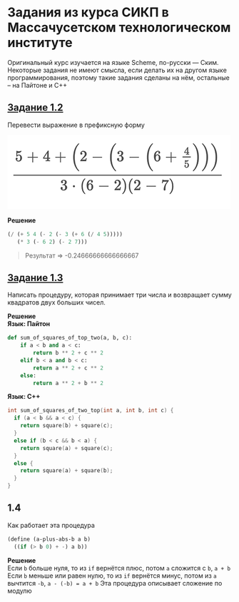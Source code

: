 # Задания из курса СИКП в Массачусетском технологическом институте
Оригинальный курс изучается на языке Scheme, по-русски — Ским.  
Некоторые задания не имеют смысла, если делать их на другом языке программирования,
поэтому такие задания сделаны на нём, остальные – на Пайтоне и С++

## [Задание 1.2](/first_block/1.2)
Перевести выражение в префиксную форму

![equation](/first_block/1.2/expression.png)

**Решение**
```scm
(/ (+ 5 4 (- 2 (- 3 (+ 6 (/ 4 5)))))
   (* 3 (- 6 2) (- 2 7)))
```
> Результат => -0.24666666666666667

## [Задание 1.3](/first_block/1.3)
Написать процедуру, которая принимает три числа и возвращает сумму квадратов двух больших чисел.

**Решение  
Язык: Пайтон**
```py
def sum_of_squares_of_top_two(a, b, c):
    if a < b and a < c:
        return b ** 2 + c ** 2
    elif b < a and b < c:
        return a ** 2 + c ** 2
    else:
        return a ** 2 + b ** 2

```
**Язык: С++**
```c++
int sum_of_squares_of_two_top(int a, int b, int c) {
  if (a < b && a < c) {
    return square(b) + square(c);
  }
  else if (b < c && b < a) {
    return square(a) + square(c);
  }
  else {
    return square(a) + square(b);
  }
}
```
## 1.4
Как работает эта процедура
```scm
(define (a-plus-abs-b a b)
  ((if (> b 0) + -) a b))
```

**Решение**  
Если `b` больше нуля, то из `if` вернётся плюс, потом `a` сложится с `b`, `a + b`
Если `b` меньше или равен нулю, то из `if` вернётся минус, потом из `a` вычтится `-b`, `a - (-b) = a + b`
Эта процедура описывает сложение по модулю
